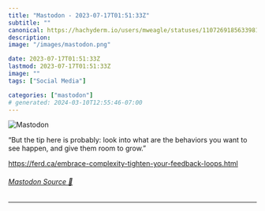 ```yaml
---
title: "Mastodon - 2023-07-17T01:51:33Z"
subtitle: ""
canonical: https://hachyderm.io/users/mweagle/statuses/110726918563398186
description:
image: "/images/mastodon.png"

date: 2023-07-17T01:51:33Z
lastmod: 2023-07-17T01:51:33Z
image: ""
tags: ["Social Media"]

categories: ["mastodon"]
# generated: 2024-03-10T12:55:46-07:00
---
```

![Mastodon](/images/mastodon.png)

<p>“But the tip here is probably: look into what are the behaviors you want to see happen, and give them room to grow.”</p><p><a href="https://ferd.ca/embrace-complexity-tighten-your-feedback-loops.html" target="_blank" rel="nofollow noopener noreferrer" translate="no"><span class="invisible">https://</span><span class="ellipsis">ferd.ca/embrace-complexity-tig</span><span class="invisible">hten-your-feedback-loops.html</span></a></p>


###### [Mastodon Source 🐘](https://hachyderm.io/@mweagle/110726918563398186)

___
